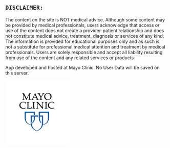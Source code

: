 
## **`DISCLAIMER:`**  

The content on the site is NOT medical advice. Although some content may be provided by medical professionals, users acknowledge that access or use of the content does not create a provider-patient relationship and does not constitute medical advice, treatment, diagnosis or services of any kind. The information is provided for educational purposes only and as such is not a substitute for professional medical attention and treatment by medical professionals. Users are solely responsible and accept all liability resulting from use of the content and any related services or products.

App developed and hosted at Mayo Clinic. No User Data will be saved on this server. 

<img src="./www/Mayologo.jpg" width="200">

